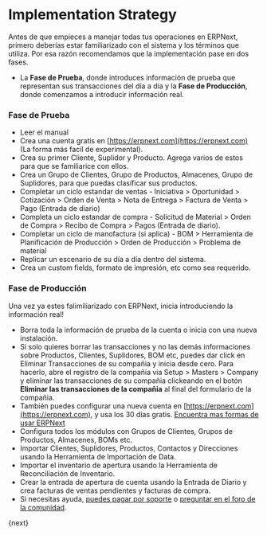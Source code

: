 <!-- add-breadcrumbs -->
# Implementation Strategy

Antes de que empieces a manejar todas tus operaciones en ERPNext, primero
deberías estar familiarizado con el sistema y los términos que utiliza.
	Por esa razón recomendamos que la implementación pase en dos fases.

  * La **Fase de Prueba**, donde introduces información de prueba que representan sus transacciones del día a día y la **Fase de Producción**, donde comenzamos a introducir información real.

### Fase de Prueba

  * Leer el manual
  * Crea una cuenta gratis en [https://erpnext.com](https://erpnext.com) (La forma más facíl de experimental).
  * Crea su primer Cliente, Suplidor y Producto. Agrega varios de estos para que se familiarice con ellos.
  * Crea un Grupo de Clientes, Grupo de Productos, Almacenes, Grupo de Suplidores, para que puedas clasificar sus productos.
  * Completar un ciclo estandar de ventas - Iniciativa > Oportunidad > Cotización > Orden de Venta > Nota de Entrega > Factura de Venta > Pago (Entrada de diario)
  * Completa un ciclo estandar de compra - Solicitud de Material > Orden de Compra > Recibo de Compra > Pagos (Entrada de diario).
  * Completar un ciclo de manofactura (si aplica) - BOM > Herramienta de Planificación de Producción > Orden de Producción > Problema de material
  * Replicar un escenario de su día a día dentro del sistema.
  * Crea un custom fields, formato de impresión, etc como sea requerido.

### Fase de Producción

Una vez ya estes falimiliarizado con ERPNext, inicia introduciendo la información real!

  * Borra toda la información de prueba de la cuenta o inicia con una nueva instalación.
  * Si solo quieres borrar las transacciones y no las demás informaciones sobre Productos, Clientes, Suplidores, BOM etc, puedes dar click en Eliminar Transacciones de su compañia y inicia desde cero. Para hacerlo, abre el registro de la compañia via Setup > Masters > Company y eliminar las transacciones de su compañia clickeando en el botón **Eliminar las transacciones de la compañia** al final del formulario de la compañia.
  * También puedes configurar una nueva cuenta en [https://erpnext.com](https://erpnext.com), y usa los 30 días gratis. [Encuentra mas formas de usar ERPNext](/docs/v12/user/manual/es/introduction/getting-started-with-erpnext)
  * Configura todos los módulos con Grupos de Clientes, Grupos de Productos, Almacenes, BOMs etc.
  * Importar Clientes, Suplidores, Productos, Contactos y Direcciones usando la Herramienta de Importación de Data.
  * Importar el inventario de apertura usando la Herramienta de Reconciliación de Inventario.
  * Crear la entrada de apertura de cuenta usando la Entrada de Diario y crea facturas de ventas pendientes y facturas de compra.
  * Si necesitas ayuda, [puedes pagar por soporte](https://erpnext.com/pricing) o [preguntar en el foro de la comunidad](https://discuss.erpnext.com).

{next}
